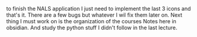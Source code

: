 to finish the NALS application I just need to implement the last 3 icons and that's it. There are a few bugs but whatever I wil fix them later on. 
Next thing I must work on is the organization of the courses Notes here in obsidian.
And study the python stuff I didn't follow in the last lecture.

